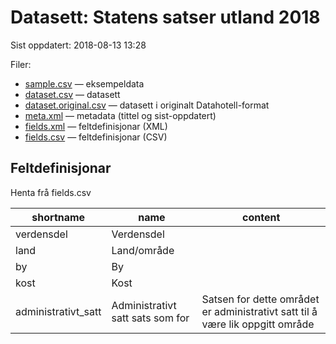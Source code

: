 # Datasett: 	Statens satser utland 2018
 Sist oppdatert: 2018-08-13 13:28

 Filer:
 - [sample.csv](sample.csv) — eksempeldata
 - [dataset.csv](dataset.csv) — datasett
 - [dataset.original.csv](dataset.original.csv) — datasett i originalt Datahotell-format
 - [meta.xml](meta.xml) — metadata (tittel og sist-oppdatert)
 - [fields.xml](fields.xml) — feltdefinisjonar (XML)
 - [fields.csv](fields.csv) — feltdefinisjonar (CSV)


## Feltdefinisjonar
Henta frå fields.csv

| shortname | name | content |
| --- | --- | --- |
| verdensdel | Verdensdel |  |
| land | Land/område |  |
| by | By |  |
| kost | Kost |  |
| administrativt_satt | Administrativt satt sats som for | Satsen for dette området er administrativt satt til å være lik oppgitt område |
